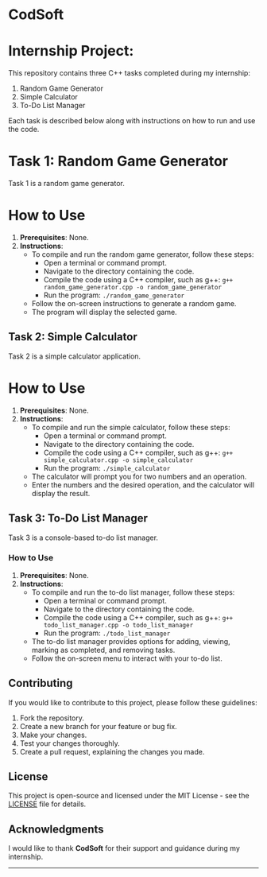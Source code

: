 # CodSoft
# Internship Project:

This repository contains three C++ tasks completed during my internship:

1. Random Game Generator
2. Simple Calculator
3. To-Do List Manager

Each task is described below along with instructions on how to run and use the code.

# Task 1: Random Game Generator

Task 1 is a random game generator.

# How to Use

1. **Prerequisites**: None.
2. **Instructions**:
   - To compile and run the random game generator, follow these steps:
     - Open a terminal or command prompt.
     - Navigate to the directory containing the code.
     - Compile the code using a C++ compiler, such as g++: `g++ random_game_generator.cpp -o random_game_generator`
     - Run the program: `./random_game_generator`
   - Follow the on-screen instructions to generate a random game.
   - The program will display the selected game.

## Task 2: Simple Calculator

Task 2 is a simple calculator application.

# How to Use

1. **Prerequisites**: None.
2. **Instructions**:
   - To compile and run the simple calculator, follow these steps:
     - Open a terminal or command prompt.
     - Navigate to the directory containing the code.
     - Compile the code using a C++ compiler, such as g++: `g++ simple_calculator.cpp -o simple_calculator`
     - Run the program: `./simple_calculator`
   - The calculator will prompt you for two numbers and an operation.
   - Enter the numbers and the desired operation, and the calculator will display the result.

## Task 3: To-Do List Manager

Task 3 is a console-based to-do list manager.

### How to Use

1. **Prerequisites**: None.
2. **Instructions**:
   - To compile and run the to-do list manager, follow these steps:
     - Open a terminal or command prompt.
     - Navigate to the directory containing the code.
     - Compile the code using a C++ compiler, such as g++: `g++ todo_list_manager.cpp -o todo_list_manager`
     - Run the program: `./todo_list_manager`
   - The to-do list manager provides options for adding, viewing, marking as completed, and removing tasks.
   - Follow the on-screen menu to interact with your to-do list.

## Contributing

If you would like to contribute to this project, please follow these guidelines:

1. Fork the repository.
2. Create a new branch for your feature or bug fix.
3. Make your changes.
4. Test your changes thoroughly.
5. Create a pull request, explaining the changes you made.

## License

This project is open-source and licensed under the MIT License - see the [LICENSE](LICENSE) file for details.

## Acknowledgments

I would like to thank **CodSoft** for their support and guidance during my internship.

---

